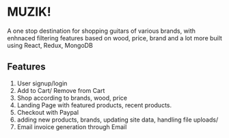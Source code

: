 # MUZIK!
A one stop destination for shopping guitars of various brands, with enhnaced filtering features based on wood, price, brand and a lot more built using React, Redux, MongoDB 

## Features
1. User signup/login
2. Add to Cart/ Remove from Cart
3. Shop according to brands, wood, price
4. Landing Page with featured products, recent products.
5. Checkout with Paypal
6. adding new products, brands, updating site data, handling file uploads/
7. Email invoice generation through Email


